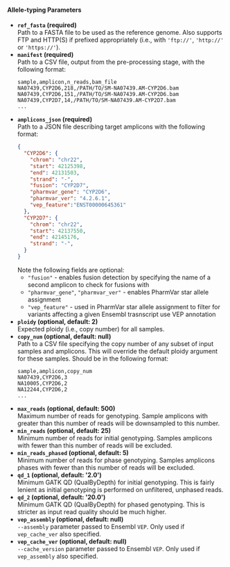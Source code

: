 #### Allele-typing Parameters

* **`ref_fasta` (required)**  
  Path to a FASTA file to be used as the reference genome. Also supports FTP and HTTP(S) if prefixed appropriately (i.e., with `'ftp://'`, `'http://'` or `'https://'`). 
* **`manifest` (required)**  
  Path to a CSV file, output from the pre-processing stage, with the following format:
  ```
  sample,amplicon,n_reads,bam_file
  NA07439,CYP2D6,218,/PATH/TO/SM-NA07439.AM-CYP2D6.bam
  NA07439,CYP2D6,151,/PATH/TO/SM-NA07439.AM-CYP2D6.bam
  NA07439,CYP2D7,14,/PATH/TO/SM-NA07439.AM-CYP2D7.bam
  ...
  ```
* **`amplicons_json` (required)**  
  Path to a JSON file describing target amplicons with the following format:
  ```JSON
  {
    "CYP2D6": {
      "chrom": "chr22",
      "start": 42125398,
      "end": 42131503,
      "strand": "-",
      "fusion": "CYP2D7",
      "pharmvar_gene": "CYP2D6",
      "pharmvar_ver": "4.2.6.1",
      "vep_feature":"ENST00000645361"
    },
    "CYP2D7": {
      "chrom": "chr22",
      "start": 42137550,
      "end": 42145176,
      "strand": "-",
    }
  }
  ```
  Note the following fields are optional:
    * `"fusion"` - enables fusion detection by specifying the name of a second amplicon to check for fusions with
    * `"pharmvar_gene"`, `"pharmvar_ver"` - enables PharmVar star allele assignment
    * `"vep_feature"` - used in PharmVar star allele assignment to filter for variants affecting a given Ensembl trasnscript use VEP annotation
* **`ploidy` (optional, default: 2)**  
  Expected ploidy (i.e., copy number) for all samples.
* **`copy_num` (optional, default: null)**  
  Path to a CSV file specifying the copy number of any subset of input samples and amplicons. This will override the default ploidy argument for these samples. Should be in the following format:
  ```
  sample,amplicon,copy_num
  NA07439,CYP2D6,3
  NA10005,CYP2D6,2
  NA12244,CYP2D6,2
  ...
  ```
* **`max_reads` (optional, default: 500)**  
  Maximum number of reads for genotyping. Sample amplicons with greater than this number of reads will be downsampled to this number.
* **`min_reads` (optional, default: 25)**  
  Minimum number of reads for initial genotyping. Samples amplicons with fewer than this number of reads will be excluded.
* **`min_reads_phased` (optional, default: 5)**  
  Minimum number of reads for phase genotyping. Samples amplicons phases with fewer than this number of reads will be excluded.
* **`qd_1` (optional, default: '2.0')**  
  Minimum GATK QD (QualByDepth) for initial genotyping. This is fairly lenient as initial genotyping  is performed on unfiltered, unphased reads.
* **`qd_2` (optional, default: '20.0')**  
  Minimum GATK QD (QualByDepth) for phased genotyping. This is stricter as input read quality should be much higher.
* **`vep_assembly` (optional, default: null)**  
  `--assembly` parameter passed to Ensembl `VEP`. Only used if `vep_cache_ver` also specified.
* **`vep_cache_ver` (optional, default: null)**  
  `--cache_version` parameter passed to Ensembl `VEP`. Only used if `vep_assembly` also specified.

  